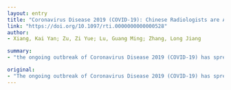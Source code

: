 ```yaml
---
layout: entry
title: "Coronavirus Disease 2019 (COVID-19): Chinese Radiologists are Acting"
link: "https://doi.org/10.1097/rti.0000000000000528"
author:
- Xiang, Kai Yan; Zu, Zi Yue; Lu, Guang Ming; Zhang, Long Jiang

summary:
- "the ongoing outbreak of Coronavirus Disease 2019 (COVID-19) has spread rapidly throughout China and other countries. The outbreak has come under preliminary control by the end of February, 2020. Radiologic examinations played a critical role in the early diagnosis of the disease. There is an urgent need to share useful experience and effective measures internationally. This article outlines the collaborative actions and efforts by the Chinese radiology field and the situation of front-line health care workers in radiology departments. K.Y.X. and Z."

original:
- "The ongoing outbreak of Coronavirus Disease 2019 (COVID-19) has spread rapidly throughout China and other countries, and has been characterized as a pandemic. With the strict prevention and control measures implemented by the Chinese government, the spread of the epidemic in China has come under preliminary control by the end of February, 2020, whereas the situation of some countries outside China is not optimistic and raises great public concern. In fighting COVID-19, radiologic examinations played a critical role in the early diagnosis of COVID-19, and could also help assess disease course and severity. There is an urgent need to share useful experience and effective measures internationally. This article outlines the collaborative actions and efforts by the Chinese radiology field and the situation of front-line health care workers in radiology departments to present the world with experiences and examples of Chinese radiology during the COVID-19 outbreak. K.Y.X. and Z.Y.Z. contributed equally to this work. Supported by The National Key Research and Development Program of China (2017YFC0113400 for L.J.Z.). The authors declare no conflicts of interest. Correspondence to: Long Jiang Zhang, MD, PhD, Department of Medical Imaging, Jinling Hospital, Medical School of Nanjing University, 305 Zhongshan East Road, Xuanwu District, Nanjing, Jiangsu Province 210002, China (e-mail: kevinzhlj@163.com). Copyright ?? 2020 Wolters Kluwer Health, Inc. All rights reserved"
---
```


